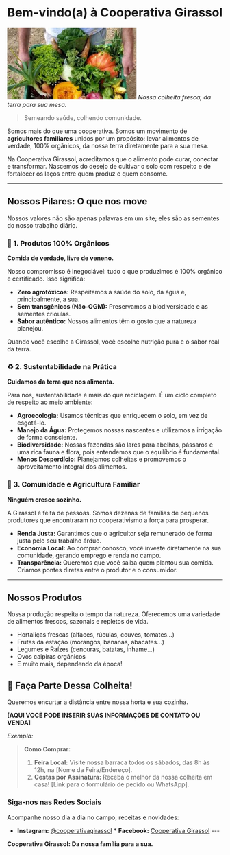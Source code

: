 # Bem-vindo(a) à Cooperativa Girassol

![Foto de uma cesta de produtos orgânicos da Cooperativa Girassol](image.png)
*Nossa colheita fresca, da terra para sua mesa.*

> Semeando saúde, colhendo comunidade.

Somos mais do que uma cooperativa. Somos um movimento de **agricultores familiares** unidos por um propósito: levar alimentos de verdade, 100% orgânicos, da nossa terra diretamente para a sua mesa.

Na Cooperativa Girassol, acreditamos que o alimento pode curar, conectar e transformar. Nascemos do desejo de cultivar o solo com respeito e de fortalecer os laços entre quem produz e quem consome.

---

## Nossos Pilares: O que nos move

Nossos valores não são apenas palavras em um site; eles são as sementes do nosso trabalho diário.

### 🌻 1. Produtos 100% Orgânicos

**Comida de verdade, livre de veneno.**

Nosso compromisso é inegociável: tudo o que produzimos é 100% orgânico e certificado. Isso significa:

* **Zero agrotóxicos:** Respeitamos a saúde do solo, da água e, principalmente, a sua.
* **Sem transgênicos (Não-OGM):** Preservamos a biodiversidade e as sementes crioulas.
* **Sabor autêntico:** Nossos alimentos têm o gosto que a natureza planejou.

Quando você escolhe a Girassol, você escolhe nutrição pura e o sabor real da terra.

### ♻️ 2. Sustentabilidade na Prática

**Cuidamos da terra que nos alimenta.**

Para nós, sustentabilidade é mais do que reciclagem. É um ciclo completo de respeito ao meio ambiente:

* **Agroecologia:** Usamos técnicas que enriquecem o solo, em vez de esgotá-lo.
* **Manejo da Água:** Protegemos nossas nascentes e utilizamos a irrigação de forma consciente.
* **Biodiversidade:** Nossas fazendas são lares para abelhas, pássaros e uma rica fauna e flora, pois entendemos que o equilíbrio é fundamental.
* **Menos Desperdício:** Planejamos colheitas e promovemos o aproveitamento integral dos alimentos.

### 🤝 3. Comunidade e Agricultura Familiar

**Ninguém cresce sozinho.**

A Girassol é feita de pessoas. Somos dezenas de famílias de pequenos produtores que encontraram no cooperativismo a força para prosperar.

* **Renda Justa:** Garantimos que o agricultor seja remunerado de forma justa pelo seu trabalho árduo.
* **Economia Local:** Ao comprar conosco, você investe diretamente na sua comunidade, gerando emprego e renda no campo.
* **Transparência:** Queremos que você saiba quem plantou sua comida. Criamos pontes diretas entre o produtor e o consumidor.

---

## Nossos Produtos

Nossa produção respeita o tempo da natureza. Oferecemos uma variedade de alimentos frescos, sazonais e repletos de vida.

* Hortaliças frescas (alfaces, rúculas, couves, tomates...)
* Frutas da estação (morangos, bananas, abacates...)
* Legumes e Raízes (cenouras, batatas, inhame...)
* Ovos caipiras orgânicos
* E muito mais, dependendo da época!

## 🛒 Faça Parte Dessa Colheita!

Queremos encurtar a distância entre nossa horta e sua cozinha.

**[AQUI VOCÊ PODE INSERIR SUAS INFORMAÇÕES DE CONTATO OU VENDA]**

*Exemplo:*

> **Como Comprar:**
>
> 1.  **Feira Local:** Visite nossa barraca todos os sábados, das 8h às 12h, na [Nome da Feira/Endereço].
> 2.  **Cestas por Assinatura:** Receba o melhor da nossa colheita em casa! [Link para o formulário de pedido ou WhatsApp].

### Siga-nos nas Redes Sociais

Acompanhe nosso dia a dia no campo, receitas e novidades:

* **Instagram:** [@cooperativagirassol](https://www.instagram.com/cooperativagirassol) * **Facebook:** [Cooperativa Girassol](https://www.facebook.com/cooperativagirassol) ---

**Cooperativa Girassol: Da nossa família para a sua.**
